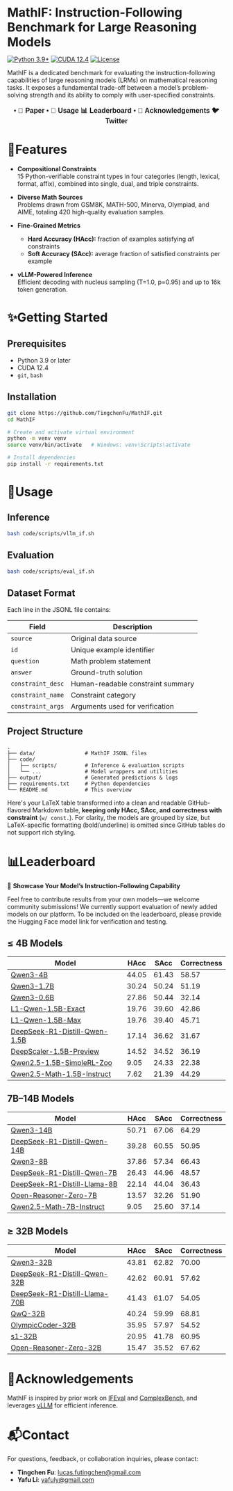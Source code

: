 <h1 style="display: flex; justify-content: center; align-items: center; gap: 10px; margin: 0;">
  MathIF: Instruction-Following Benchmark for Large Reasoning Models
</h1>

[![Python 3.9+](https://img.shields.io/badge/python-3.9%2B-brightgreen)]() [![CUDA 12.4](https://img.shields.io/badge/CUDA-12.4-red)]() [![License](https://img.shields.io/badge/license-MIT-blue)]()

MathIF is a dedicated benchmark for evaluating the instruction-following capabilities of large reasoning models (LRMs) on mathematical reasoning tasks. It exposes a fundamental trade-off between a model’s problem-solving strength and its ability to comply with user-specified constraints.


<div align="center" style="font-family: Arial, sans-serif; font-size: 16px;">
  <p>
    <!-- <a href="#news" style="text-decoration: none; font-weight: bold;">🎉 News</a> • -->
    <!-- <a href="#links" style="text-decoration: none; font-weight: bold;">🔗 Links</a> --> • 
     <a href="https://arxiv.org/abs/2505.14810" style="text-decoration: none; font-weight: bold;"> 📖 Paper</a> •
<!--     <a href="#getting-started" style="text-decoration: none; font-weight: bold;"> ✨ Getting Started</a> • -->
  <!-- </p>
  <p> -->
    <a href="#usage" style="text-decoration: none; font-weight: bold;">🔧 Usage</a>
    <!-- <a href="#evaluation" style="text-decoration: none; font-weight: bold;">📃 Evaluation</a> • -->
    <!-- <a href="#citation" style="text-decoration: none; font-weight: bold;">🎈 Citation</a> • -->
    <a href="#leaderboard" style="text-decoration: none; font-weight: bold;"> 📊 Leaderboard</a> •
    <a href="#acknowledgement" style="text-decoration: none; font-weight: bold;"> 🌻 Acknowledgements</a> 
    <a href="https://x.com/yafuly/status/1925753754961236006" style="text-decoration: none; font-weight: bold;"> 🐦 Twitter</a>
    
  </p>
</div>


# 📖Features

- **Compositional Constraints**  
  15 Python-verifiable constraint types in four categories (length, lexical, format, affix), combined into single, dual, and triple constraints.

- **Diverse Math Sources**  
  Problems drawn from GSM8K, MATH-500, Minerva, Olympiad, and AIME, totaling 420 high-quality evaluation samples.

- **Fine-Grained Metrics**  
  - **Hard Accuracy (HAcc):** fraction of examples satisfying _all_ constraints  
  - **Soft Accuracy (SAcc):** average fraction of satisfied constraints per example

- **vLLM-Powered Inference**  
  Efficient decoding with nucleus sampling (T=1.0, p=0.95) and up to 16k token generation.

# ✨Getting Started

## Prerequisites

- Python 3.9 or later  
- CUDA 12.4  
- `git`, `bash`

## Installation

```bash
git clone https://github.com/TingchenFu/MathIF.git
cd MathIF

# Create and activate virtual environment
python -m venv venv
source venv/bin/activate   # Windows: venv\Scripts\activate

# Install dependencies
pip install -r requirements.txt
````



# 🔧Usage

## Inference

```bash
bash code/scripts/vllm_if.sh
```

## Evaluation

```bash
bash code/scripts/eval_if.sh
```

## Dataset Format

Each line in the JSONL file contains:

| Field             | Description                       |
| ----------------- | --------------------------------- |
| `source`          | Original data source              |
| `id`              | Unique example identifier         |
| `question`        | Math problem statement            |
| `answer`          | Ground-truth solution             |
| `constraint_desc` | Human-readable constraint summary |
| `constraint_name` | Constraint category               |
| `constraint_args` | Arguments used for verification   |

## Project Structure

```
.
├── data/                # MathIF JSONL files
├── code/
│   ├── scripts/         # Inference & evaluation scripts
│   └── ...              # Model wrappers and utilities
├── output/              # Generated predictions & logs
├── requirements.txt     # Python dependencies
└── README.md            # This overview
```

<!-- ## Citation

If you use MathIF, please cite:

```bibtex
@inproceedings{fu2025MathIF,
  title={MathIF: Instruction‐Following Benchmark for Large Reasoning Models},
  author={Fu, Tingchen and Gu, Jiawei and Li, Yafu and Qu, Xiaoye and Cheng, Yu},
  booktitle={NeurIPS},
  year={2025}
}
```

## License

Released under the MIT License. See [LICENSE](LICENSE) for details.

```
``` -->

Here's your LaTeX table transformed into a clean and readable GitHub-flavored Markdown table, **keeping only HAcc, SAcc, and correctness with constraint** (`w/ const.`). For clarity, the models are grouped by size, but LaTeX-specific formatting (bold/underline) is omitted since GitHub tables do not support rich styling.


# 📊Leaderboard
📢 **Showcase Your Model’s Instruction-Following Capability**

Feel free to contribute results from your own models—we welcome community submissions!
We currently support evaluation of newly added models on our platform. To be included on the leaderboard, please provide the Hugging Face model link for verification and testing.

## **≤ 4B Models**              

| Model                         | HAcc  | SAcc  | Correctness |
| ----------------------------- | ----- | ----- | ----------------------- |
| [Qwen3-4B](https://huggingface.co/Qwen/Qwen3-4B)                      | 44.05 | 61.43 | 58.57                   |
| [Qwen3-1.7B](https://huggingface.co/Qwen/Qwen3-1.7B)                    | 30.24 | 50.24 | 51.19                   |
| [Qwen3-0.6B](https://huggingface.co/Qwen/Qwen3-0.6B)                    | 27.86 | 50.44 | 32.14                   |
| [L1-Qwen-1.5B-Exact](https://huggingface.co/l3lab/L1-Qwen-1.5B-Exact)            | 19.76 | 39.60 | 42.86                   |
| [L1-Qwen-1.5B-Max](https://huggingface.co/l3lab/L1-Qwen-1.5B-Max)              | 19.76 | 39.40 | 45.71                   |
| [DeepSeek-R1-Distill-Qwen-1.5B](https://huggingface.co/deepseek-ai/DeepSeek-R1-Distill-Qwen-1.5B) | 17.14 | 36.62 | 31.67                   |
| [DeepScaler-1.5B-Preview](https://huggingface.co/agentica-org/DeepScaleR-1.5B-Preview)       | 14.52 | 34.52 | 36.19                   |
| [Qwen2.5-1.5B-SimpleRL-Zoo](https://huggingface.co/hkust-nlp/Qwen-2.5-1.5B-SimpleRL-Zoo)     | 9.05  | 24.33 | 22.38                   |
| [Qwen2.5-Math-1.5B-Instruct](https://huggingface.co/Qwen/Qwen2.5-Math-1.5B-Instruct)    | 7.62  | 21.39 | 44.29                   |

## **7B–14B Models**
| Model                         | HAcc  | SAcc  | Correctness |
| ----------------------------- | ----- | ----- | ----------------------- |
| [Qwen3-14B](https://huggingface.co/Qwen/Qwen3-14B)                          | 50.71  | 67.06  | 64.29                   |
| [DeepSeek-R1-Distill-Qwen-14B](https://huggingface.co/deepseek-ai/DeepSeek-R1-Distill-Qwen-14B)      | 39.28  | 60.55  | 50.95                   |
| [Qwen3-8B](https://huggingface.co/Qwen/Qwen3-8B)                       | 37.86  | 57.34  | 66.43                   |
| [DeepSeek-R1-Distill-Qwen-7B](https://huggingface.co/deepseek-ai/DeepSeek-R1-Distill-Qwen-7B)       | 26.43  | 44.96  | 48.57                   |
| [DeepSeek-R1-Distill-Llama-8B](https://huggingface.co/deepseek-ai/DeepSeek-R1-Distill-Llama-8B)      | 22.14  | 44.04  | 36.43                   |
| [Open-Reasoner-Zero-7B](https://huggingface.co/Open-Reasoner-Zero/Open-Reasoner-Zero-7B)             | 13.57  | 32.26  | 51.90                   |
| [Qwen2.5-Math-7B-Instruct](https://huggingface.co/Qwen/Qwen2.5-Math-7B-Instruct)          | 9.05   | 25.60  | 37.14                   |


## **≥ 32B Models**
| Model                         | HAcc  | SAcc  | Correctness |
| ----------------------------- | ----- | ----- | ----------------------- |
| [Qwen3-32B](https://huggingface.co/Qwen/Qwen3-32B)                          | 43.81  | 62.82  | 70.00                   |
| [DeepSeek-R1-Distill-Qwen-32B](https://huggingface.co/deepseek-ai/DeepSeek-R1-Distill-Qwen-32B)      | 42.62  | 60.91  | 57.62                   |
| [DeepSeek-R1-Distill-Llama-70B](https://huggingface.co/deepseek-ai/DeepSeek-R1-Distill-Llama-70B)     | 41.43  | 61.07  | 54.05                   |
| [QwQ-32B](https://huggingface.co/Qwen/QwQ-32B)                            | 40.24  | 59.99  | 68.81                   |
| [OlympicCoder-32B](https://huggingface.co/open-r1/OlympicCoder-32B)                  | 35.95  | 57.97  | 54.52                   |
| [s1-32B](https://huggingface.co/simplescaling/s1-32B)                             | 20.95  | 41.78  | 60.95                   |
| [Open-Reasoner-Zero-32B](https://huggingface.co/Open-Reasoner-Zero/Open-Reasoner-Zero-32B)            | 15.47  | 35.52  | 67.62                   |




# 🌻Acknowledgements

MathIF is inspired by prior work on [IFEval](https://huggingface.co/datasets/google/IFEval) and [ComplexBench](https://github.com/thu-coai/ComplexBench), and leverages [vLLM](https://github.com/vllm-project/vllm) for efficient inference.

# 📬Contact

For questions, feedback, or collaboration inquiries, please contact:  
- **Tingchen Fu**: lucas.futingchen@gmail.com
- **Yafu Li**: yafuly@gmail.com

